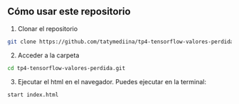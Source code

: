 ## Cómo usar este repositorio

1. Clonar el repositorio

```bash 
git clone https://github.com/tatymediina/tp4-tensorflow-valores-perdida.git 
```

2. Acceder a la carpeta

```bash 
cd tp4-tensorflow-valores-perdida.git
```

3. Ejecutar el html en el navegador. Puedes ejecutar en la terminal:
```bash 
start index.html 
```

